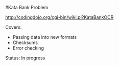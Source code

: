 #Kata Bank Problem

<http://codingdojo.org/cgi-bin/wiki.pl?KataBankOCR>

Covers:

* Passing data into new formats
* Checksums
* Error checking

Status: In progress
